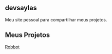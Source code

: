 ## devsaylas

Meu site pessoal para compartilhar meus projetos.

## Meus Projetos

[Robbot](https://devsaylas.github.io/robbot)
